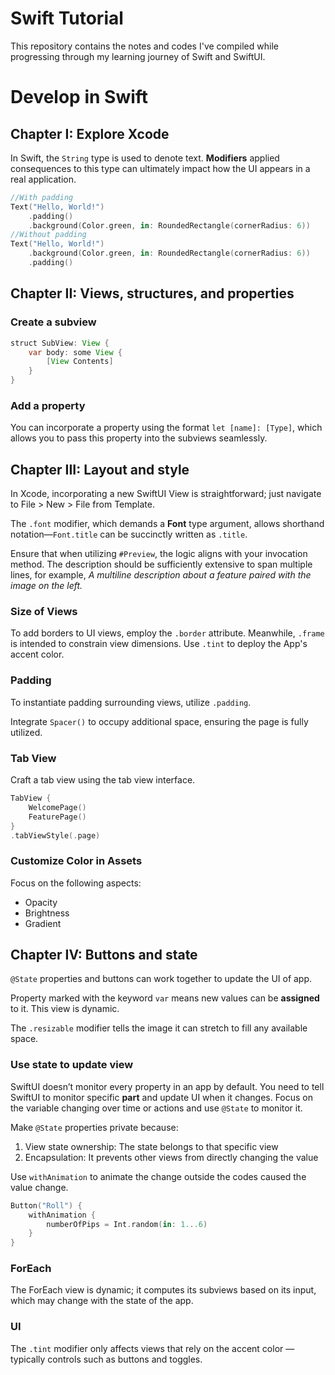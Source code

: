 # Swift Tutorial

This repository contains the notes and codes I've compiled while progressing through my learning journey of Swift and SwiftUI.

# Develop in Swift

## Chapter I: Explore Xcode

In Swift, the `String` type is used to denote text. **Modifiers** applied consequences to this type can ultimately impact how the UI appears in a real application.

```Swift
//With padding
Text("Hello, World!")
    .padding()
    .background(Color.green, in: RoundedRectangle(cornerRadius: 6))
//Without padding
Text("Hello, World!")
    .background(Color.green, in: RoundedRectangle(cornerRadius: 6))
    .padding()
```

## Chapter II: Views, structures, and properties

### Create a subview

```java 
struct SubView: View {
    var body: some View {
        [View Contents]
    }
}
```

### Add a property

You can incorporate a property using the format `let [name]: [Type]`, which allows you to pass this property into the subviews seamlessly.

## Chapter III: Layout and style

In Xcode, incorporating a new SwiftUI View is straightforward; just navigate to File > New > File from Template.

The `.font` modifier, which demands a **Font** type argument, allows shorthand notation—`Font.title` can be succinctly written as `.title`.

Ensure that when utilizing `#Preview`, the logic aligns with your invocation method. The description should be sufficiently extensive to span multiple lines, for example, *A multiline description about a feature paired with the image on the left.*

### Size of Views

To add borders to UI views, employ the `.border` attribute. Meanwhile, `.frame` is intended to constrain view dimensions. Use `.tint` to deploy the App's accent color.

### Padding

To instantiate padding surrounding views, utilize `.padding`.

Integrate `Spacer()` to occupy additional space, ensuring the page is fully utilized.

### Tab View

Craft a tab view using the tab view interface.

```Swift
TabView {
    WelcomePage()
    FeaturePage()
}
.tabViewStyle(.page)
```

### Customize Color in Assets

Focus on the following aspects:

- Opacity
- Brightness
- Gradient

## Chapter IV: Buttons and state

`@State` properties and buttons can work together to update the UI of app.

Property  marked with the keyword `var` means new values can be **assigned** to it. This view is dynamic.

The `.resizable` modifier tells the image it can stretch to fill any available space.

### Use state to update view

SwiftUI doesn’t monitor every property in an app by default. You need to tell SwiftUI to monitor specific **part** and update UI when it changes. Focus on the variable changing over time or actions and use `@State` to monitor it.

Make `@State` properties private because:

1. View state ownership: The state belongs to that specific view
2. Encapsulation: It prevents other views from directly changing the value

Use `withAnimation` to animate the change outside the codes caused the value change.

```Swift
Button("Roll") {
    withAnimation {
        numberOfPips = Int.random(in: 1...6)
    }
}
```

### ForEach

The ForEach view is dynamic; it computes its subviews based on its input, which may change with the state of the app. 

### UI

The `.tint` modifier only affects views that rely on the accent color — typically controls such as buttons and toggles. 